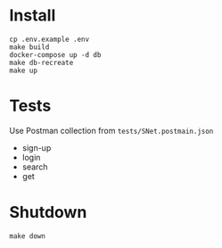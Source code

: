 # Install
```shell
cp .env.example .env
make build
docker-compose up -d db
make db-recreate
make up
```

# Tests
Use Postman collection from `tests/SNet.postmain.json`
* sign-up
* login
* search
* get

# Shutdown
```shell
make down
```
